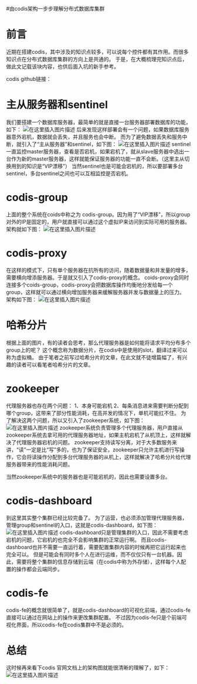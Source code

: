 #由codis架构一步步理解分布式数据库集群
# 前言

近期在搭建codis，其中涉及的知识点较多，可以说每个控件都有其作用。而很多知识点在分布式数据库集群的方向上是共通的。 于是，在大概梳理完知识点后，做此文记载该块内容，也供后面入坑的新手参考。

>  
 codis github链接： 


# 主从服务器和sentinel

我们要搭建一个数据库服务器，最简单的就是直接一台服务器部署数据库的功能，如下： <img src="https://img-blog.csdnimg.cn/20190330160659749.png" alt="在这里插入图片描述"> 后来发现这样部署会有一个问题，如果数据库服务器意外宕机，数据就会丢失，并且服务也会中断。 而为了避免数据丢失和服务中断，就引入了“主从服务器”和sentinel，如下图： <img src="https://img-blog.csdnimg.cn/20190330161924403.png" alt="在这里插入图片描述"> sentinel一直监控master服务器，查看是否宕机，如果宕机了，就从slave服务器中选出一台作为新的master服务器，这样就能保证服务器的功能一直不会断。（这里主从切换用到的知识是“VIP漂移”） 当然sentinel也是可能会宕机的，所以要部署多台sentinel，多台sentinel之间也可以互相监控是否宕机。

# codis-group

上面的整个系统在coids中称之为 codis-group。因为用了“VIP漂移”，所以group对外的IP是固定的，用户就直接可以通过这个虚拟IP来访问到实际可用的服务器。 架构就如下图： <img src="https://img-blog.csdnimg.cn/20190403195127964.png?x-oss-process=image/watermark,type_ZmFuZ3poZW5naGVpdGk,shadow_10,text_aHR0cHM6Ly94dWppYWppYS5ibG9nLmNzZG4ubmV0,size_16,color_FFFFFF,t_70" alt="在这里插入图片描述">

# codis-proxy

在这样的模式下，只有单个服务器在抗所有的访问，随着数据量和并发量的增多，需要横向增添服务器。于是就又引入了codis-proxy的概念。 coids-proxy会同时连接多个coids-group，codis-proxy会把数据库操作均衡地分发给每一个group，这样就可以通过横向增加服务器来缓解服务器并发与数据量上的压力。 架构如下图： <img src="https://img-blog.csdnimg.cn/20190330163205227.png?x-oss-process=image/watermark,type_ZmFuZ3poZW5naGVpdGk,shadow_10,text_aHR0cHM6Ly94dWppYWppYS5ibG9nLmNzZG4ubmV0,size_16,color_FFFFFF,t_70" alt="在这里插入图片描述">

# 哈希分片

根据上面的图片，有的读者会思考，那么代理服务器是如何能将请求平均分布多个group上的呢？ 这个概念称为数据分片，在codis中是使用的slot，翻译过来可以称为虚拟桶。 由于笔者之前写过哈希分片的文章，在此文就不徒增篇幅了，有兴趣的读者可以看笔者哈希分片的文章。

>  
  


# zookeeper

代理服务器也存在两个问题： 1、本身可能宕机 2、每条消息进来需要判断分配到哪个group，这带来了部分性能消耗，在高并发的情况下，单机可能扛不住。 为了解决这两个问题，所以又引入了zookeeper系统，如下图： <img src="https://img-blog.csdnimg.cn/20190330164859944.png?x-oss-process=image/watermark,type_ZmFuZ3poZW5naGVpdGk,shadow_10,text_aHR0cHM6Ly94dWppYWppYS5ibG9nLmNzZG4ubmV0,size_16,color_FFFFFF,t_70" alt="在这里插入图片描述"> zookeeper系统负责管理多个代理服务器，用户直接从zookeeper系统去拿可用的代理服务器地址，如果主机宕机了从机顶上，这样就解决了代理服务器宕机的问题。 zookeeper支持读写分离，对于大多数服务来讲，“读”一定是比“写”多的，也为了保证安全，zookeeper只允许主机进行写操作，它会将读操作分配到多台代理服务器的从机上，这样就解决了哈希分片给代理服务器带来的性能消耗问题。

当然zookeeper系统中的服务器也是可能宕机的，因此也需要设置多台。

# codis-dashboard

到这里其实整个集群已经比较完备了。 为了运营，也必须添加管理代理服务器，管理group和sentinel的入口，这就是codis-dashboard，如下图： <img src="https://img-blog.csdnimg.cn/20190330165554826.png?x-oss-process=image/watermark,type_ZmFuZ3poZW5naGVpdGk,shadow_10,text_aHR0cHM6Ly94dWppYWppYS5ibG9nLmNzZG4ubmV0,size_16,color_FFFFFF,t_70" alt="在这里插入图片描述"> codis-dashboard只是管理集群的入口，因此不需要考虑宕机的问题，它宕机的也完全不会影响集群的正常运行啊。 而且codis-dashboard也并不需要一直运行着，需要配置集群内容的时候再把它运行起来也完全可以。 但是可能会有同时多个人在进行运维，而不仅仅只有一台机器。因此，需要将整个集群的信息存储到云端（在codis中称为外存储），这样每个人配置的操作都会云端同步。

# codis-fe

codis-fe的概念就很简单了，就是codis-dashboard的可视化前端，通过codis-fe直接可以通过在网站上的操作来更改集群配置。 不过因为codis-fe只是个前端可视化界面，所以codis-fe在codis集群中不是必须的。

# 总结

这时候再来看下codis 官网文档上的架构图就能很清晰的理解了，如下： <img src="https://img-blog.csdnimg.cn/20190330170442638.png?x-oss-process=image/watermark,type_ZmFuZ3poZW5naGVpdGk,shadow_10,text_aHR0cHM6Ly94dWppYWppYS5ibG9nLmNzZG4ubmV0,size_16,color_FFFFFF,t_70" alt="在这里插入图片描述">
